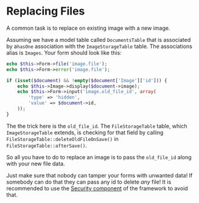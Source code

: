 Replacing Files
===============

A common task is to replace on existing image with a new image.

Assuming we have a model table called `DocumentsTable` that is associated by a`hasOne` association with the `ImageStorageTable` table. The associations alias is `Images`. Your form should look like this:

```php
echo $this->Form->file('image.file');
echo $this->Form->error('image.file');

if (isset($document) && !empty($document['Image']['id'])) {
	echo $this->Image->display($document->image);
	echo $this->Form->input('image.old_file_id', array(
		'type' => 'hidden',
		'value' => $document->id,
	));
}
```

The the trick here is the `old_file_id`. The `FileStorageTable` table, which `ImageStorageTable` extends, is checking for that field by calling `FileStorageTable::deleteOldFileOnSave()` in `FileStorageTable::afterSave()`.

So all you have to do to replace an image is to pass the `old_file_id` along with your new file data.

Just make sure that nobody can tamper your forms with unwanted data! If somebody can do that they can pass any id to delete *any* file! It is recommended to use the [Security component](http://book.cakephp.org/3.0/en/core-libraries/components/security-component.html) of the framework to avoid that.
